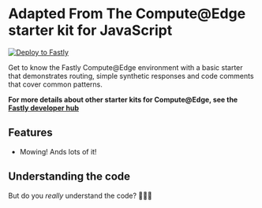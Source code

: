 # Adapted From The Compute@Edge starter kit for JavaScript

[![Deploy to Fastly](https://deploy.edgecompute.app/button)](https://deploy.edgecompute.app/deploy)

Get to know the Fastly Compute@Edge environment with a basic starter that demonstrates routing, simple synthetic responses and code comments that cover common patterns.

**For more details about other starter kits for Compute@Edge, see the [Fastly developer hub](https://developer.fastly.com/solutions/starters)**

## Features

* Mowing! Ands lots of it!

## Understanding the code

But do you <i>really</i> understand the code? 🤔🤔🤔